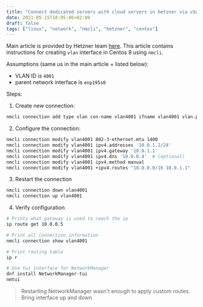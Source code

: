 ```yaml
---
title: "Connect dedicated servers with cloud servers in hetzner via vSwitch"
date: 2021-05-15T18:05:06+02:00
draft: false
tags: ["linux", "network", "nmcli", "hetzner", "centos"]
---
```


Main article is provided by Hetzner team [here](https://docs.hetzner.com/cloud/networks/connect-dedi-vswitch/). This article contains instructions for creating `vlan` interface in Centos 8 using `nmcli`.

Assumptions (same us in the main article + listed below):
 - VLAN ID is `4001`
 - parent network interface is `enp195s0`
 
Steps:
1. Create new connection:
```bash
nmcli connection add type vlan con-name vlan4001 ifname vlan4001 vlan.parent enp195s0 vlan.id 4001
```
2. Configure the connection:
```bash
nmcli connection modify vlan4001 802-3-ethernet.mtu 1400
nmcli connection modify vlan4001 ipv4.addresses '10.0.1.2/24'
nmcli connection modify vlan4001 ipv4.gateway '10.0.1.1'
nmcli connection modify vlan4001 ipv4.dns '10.0.0.4'  # (optional)
nmcli connection modify vlan4001 ipv4.method manual
nmcli connection modify vlan4001 +ipv4.routes "10.0.0.0/16 10.0.1.1"
```
3. Restart the connection
```bash
nmcli connection down vlan4001
nmcli connection up vlan4001
```
4. Verify configuration
```bash
# Prints what gateway is used to reach the ip
ip route get 10.0.0.5

# Print all connection information
nmcli connection show vlan4001

# Print routing table
ip r

# Use tui interface for NetworkManager
dnf install NetworkManager-tui
nmtui
```

> Restarting NetworkManager wasn't enough to apply custom routes. Bring interface up and down
